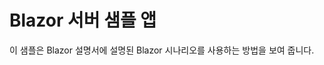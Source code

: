 # <a name="blazor-server-sample-app"></a>Blazor 서버 샘플 앱

이 샘플은 Blazor 설명서에 설명된 Blazor 시나리오를 사용하는 방법을 보여 줍니다.
